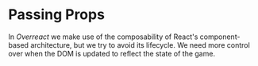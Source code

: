 # Passing Props

In _Overreact_ we make use of the composability of React's component-based architecture, but we try to avoid its lifecycle. We need more control over when the DOM is updated to reflect the state of the game.

